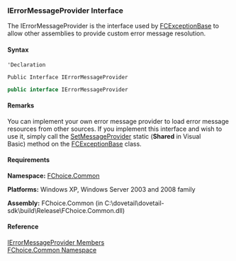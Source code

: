 ﻿### IErrorMessageProvider Interface

The IErrorMessageProvider is the interface used by [FCExceptionBase](FChoice.Common~FChoice.Common.FCExceptionBase.md) to allow other assemblies to provide custom error message resolution.

#### Syntax

```vbnet
'Declaration

Public Interface IErrorMessageProvider 
```

```csharp
public interface IErrorMessageProvider 
```

#### Remarks

You can implement your own error message provider to load error message resources from other sources. If you implement this interface and wish to use it, simply call the [SetMessageProvider](FChoice.Common~FChoice.Common.FCExceptionBase~SetMessageProvider.md) static (**Shared** in Visual Basic) method on the [FCExceptionBase](FChoice.Common~FChoice.Common.FCExceptionBase.md) class.

#### Requirements

**Namespace:** [FChoice.Common](FChoice.Common~FChoice.Common_namespace.md)

**Platforms:** Windows XP, Windows Server 2003 and 2008 family

**Assembly:** FChoice.Common (in C:\\dovetail\\dovetail-sdk\\build\\Release\\FChoice.Common.dll)

#### Reference

[IErrorMessageProvider Members](FChoice.Common~FChoice.Common.IErrorMessageProvider_members.md)  
[FChoice.Common Namespace](FChoice.Common~FChoice.Common_namespace.md)